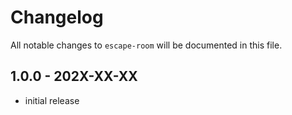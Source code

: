 # Changelog

All notable changes to `escape-room` will be documented in this file.

## 1.0.0 - 202X-XX-XX

- initial release
